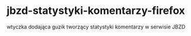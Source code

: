 # jbzd-statystyki-komentarzy-firefox
wtyczka dodająca guzik tworzący statystyki komentarzy w serwisie JBZD
